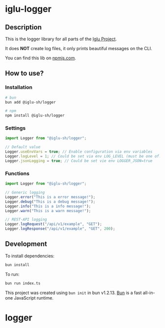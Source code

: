 # iglu-logger
## Description
This is the logger library for all parts of the [Iglu Project](https://github.com/iglu-sh).

It does **NOT** create log files, it only prints beautiful messages on the CLI.

You can find this lib on [npmjs.com](https://www.npmjs.com/package/@iglu-sh/logger).

## How to use?
### Installation
```bash
# bun
bun add @iglu-sh/logger

# npm
npm install @iglu-sh/logger
```
### Settings

```javascript
import Logger from "@iglu-sh/logger";

// Default value
Logger.useEnvVars = true; // Enable configuration via env variables
Logger.logLevel = 1; // Could be set via env LOG_LEVEL (must be one of: INFO, DEBUG, ERROR, WARN)
Logger.jsonLogging = true; // Could be set vie env LOGGER_JSON=true
```
### Functions
```javascript
import Logger from "@iglu-sh/logger";

// Generic logging
Logger.error("This is a error message!");
Logger.debug("This is a debug message!");
Logger.info("This is a info message!");
Logger.warn("This is a warn message!");

// REST-API logging
Logger.logRequest("/api/v1/example", "GET");
Logger.logResponse("/api/v1/example", "GET", 200);
```

## Development
To install dependencies:

```bash
bun install
```

To run:

```bash
bun run index.ts
```

This project was created using `bun init` in bun v1.2.13. [Bun](https://bun.sh) is a fast all-in-one JavaScript runtime.
# logger
